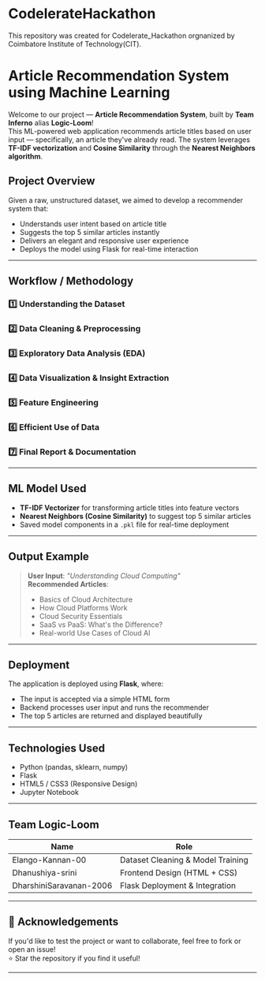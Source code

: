 # CodelerateHackathon
This repository was created for Codelerate_Hackathon orgnanized by Coimbatore Institute of Technology(CIT). 

# Article Recommendation System using Machine Learning

Welcome to our project — **Article Recommendation System**, built by **Team Inferno** alias **Logic-Loom**!   
This ML-powered web application recommends article titles based on user input — specifically, an article they've already read. The system leverages **TF-IDF vectorization** and **Cosine Similarity** through the **Nearest Neighbors algorithm**.

## Project Overview

Given a raw, unstructured dataset, we aimed to develop a recommender system that:

- Understands user intent based on article title
- Suggests the top 5 similar articles instantly
- Delivers an elegant and responsive user experience
- Deploys the model using Flask for real-time interaction

---

## Workflow / Methodology

### 1️⃣ Understanding the Dataset
### 2️⃣ Data Cleaning & Preprocessing
### 3️⃣ Exploratory Data Analysis (EDA)
### 4️⃣ Data Visualization & Insight Extraction
### 5️⃣ Feature Engineering
### 6️⃣ Efficient Use of Data
### 7️⃣ Final Report & Documentation
---

## ML Model Used

- **TF-IDF Vectorizer** for transforming article titles into feature vectors
- **Nearest Neighbors (Cosine Similarity)** to suggest top 5 similar articles
- Saved model components in a `.pkl` file for real-time deployment

---

## Output Example

> **User Input**: *"Understanding Cloud Computing"*  
> **Recommended Articles**:
> - Basics of Cloud Architecture  
> - How Cloud Platforms Work  
> - Cloud Security Essentials  
> - SaaS vs PaaS: What's the Difference?  
> - Real-world Use Cases of Cloud AI  

---

## Deployment

The application is deployed using **Flask**, where:
- The input is accepted via a simple HTML form
- Backend processes user input and runs the recommender
- The top 5 articles are returned and displayed beautifully

---

## Technologies Used

- Python (pandas, sklearn, numpy)
- Flask
- HTML5 / CSS3 (Responsive Design)
- Jupyter Notebook

---

## Team Logic-Loom

| Name                   | Role                              |
|------------------------|-----------------------------------|
| Elango-Kannan-00           | Dataset Cleaning & Model Training |
| Dhanushiya-srini | Frontend Design (HTML + CSS)      |
| DharshiniSaravanan-2006  | Flask Deployment & Integration    |

---

## 🙌 Acknowledgements

If you'd like to test the project or want to collaborate, feel free to fork or open an issue!  
⭐ Star the repository if you find it useful!

---


